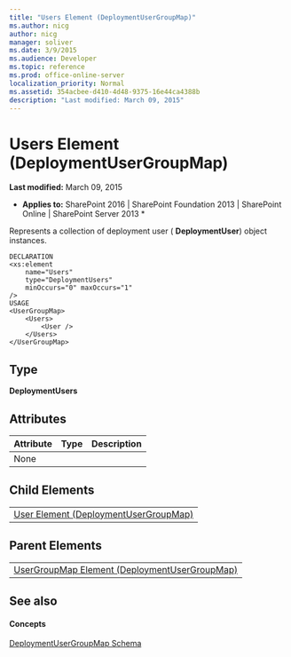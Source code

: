 ```yaml
---
title: "Users Element (DeploymentUserGroupMap)"
ms.author: nicg
author: nicg
manager: soliver
ms.date: 3/9/2015
ms.audience: Developer
ms.topic: reference
ms.prod: office-online-server
localization_priority: Normal
ms.assetid: 354acbee-d410-4d48-9375-16e44ca4388b
description: "Last modified: March 09, 2015"
---
```


# Users Element (DeploymentUserGroupMap)

 **Last modified:** March 09, 2015 
  
 * **Applies to:** SharePoint 2016 | SharePoint Foundation 2013 | SharePoint Online | SharePoint Server 2013 * 
  
Represents a collection of deployment user ( **DeploymentUser**) object instances.
  
```
DECLARATION
<xs:element 
    name="Users" 
    type="DeploymentUsers"
    minOccurs="0" maxOccurs="1" 
/>
USAGE
<UserGroupMap>
    <Users>
        <User />
    </Users>
</UserGroupMap>

```

## Type

 **DeploymentUsers**
  
## Attributes

|**Attribute**|**Type**|**Description**|
|:-----|:-----|:-----|
|None  <br/> |||
   
## Child Elements

||
|:-----|
|[User Element (DeploymentUserGroupMap)](user-element-deploymentusergroupmap.md)|
   
## Parent Elements

||
|:-----|
|[UserGroupMap Element (DeploymentUserGroupMap)](usergroupmap-element-deploymentusergroupmap.md)|
   
## See also

#### Concepts

[DeploymentUserGroupMap Schema](deploymentusergroupmap-schema.md)


